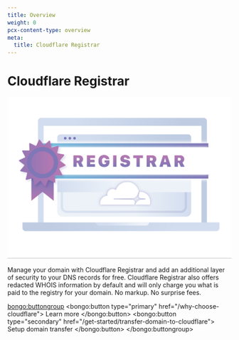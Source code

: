 ```yaml
---
title: Overview
weight: 0
pcx-content-type: overview
meta:
  title: Cloudflare Registrar
---
```


# Cloudflare Registrar

![Registrar Logo](./static/registrar-color-logo.png)

Manage your domain with Cloudflare Registrar and add an additional layer of security to your DNS records for free. Cloudflare Registrar also offers redacted WHOIS information by default and will only charge you what is paid to the registry for your domain. No markup. No surprise fees.

<bongo:buttongroup>
  <bongo:button type="primary" href="/why-choose-cloudflare">
    Learn more
  </bongo:button>
  <bongo:button type="secondary" href="/get-started/transfer-domain-to-cloudflare">
    Setup domain transfer
  </bongo:button>
</bongo:buttongroup>